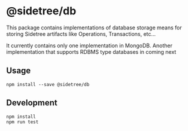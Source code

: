 # @sidetree/db

This package contains implementations of database storage means for storing Sidetree artifacts like Operations, Transactions, etc...

It currently contains only one implementation in MongoDB. Another implementation that supports RDBMS type databases in coming next

## Usage

```
npm install --save @sidetree/db
```

## Development

```
npm install
npm run test
```
